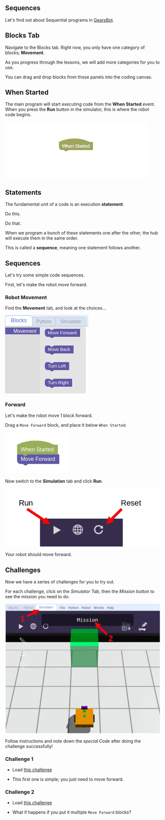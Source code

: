 Sequences
---

Let's find out about Sequential programs in [GearsBot](https://quirkycort.github.io/gears/public/index.html?worldJSON=https%3A%2F%2Ffiles.aposteriori.com.sg%2Fget%2F8hJAhhRWox.json&robotJSON=https%3A%2F%2Ffiles.aposteriori.com.sg%2Fget%2FygcmWx4oSE.json&filterBlocksJSON=https%3A%2F%2Ffiles.aposteriori.com.sg%2Fget%2FqWMgNrD6Bu.json&worldScripts=world_challenges).

## Blocks Tab

Navigate to the Blocks tab.
Right now, you only have one category of blocks; **Movement**.

As you progress through the lessons, we will add more categories for you to use.

You can drag and drop blocks from those panels into the coding canvas.

## When Started

The main program will start executing code from the **When Started** event.  When you press the **Run** button in the simulator, this is where the robot code begins.

![](images/whenStarted.jpg)

## Statements

The fundamental unit of a code is an execution **statement**.

Do this.

Do that.

When we program a bunch of these statements one after the other, the hub will execute them in the same order.

This is called a **sequence**, meaning one statement follows another.

## Sequences

Let's try some simple code sequences.

First, let's make the robot move forward.

### Robot Movement

Find the **Movement** tab, and look at the choices...

![](images/movementCategory.webp)

### Forward

Let's make the robot move 1 block forward.

Drag a `Move Forward` block, and place it below `When Started`:

![](images/moveForward.webp)

Now switch to the **Simulation** tab and click **Run**.

![](images/runReset.webp)

Your robot should move forward.

## Challenges

Now we have a series of challenges for you to try out.

For each challenge, click on the *Simulator Tab*, then the *Mission* button to see the mission you need to do.

![](images/simulatorMission.webp)

Follow instructions and note down the *special Code* after doing the challenge successfully!

### Challenge 1

- Load [this challenge](https://quirkycort.github.io/gears/public/index.html?worldJSON=https%3A%2F%2Ffiles.aposteriori.com.sg%2Fget%2FB9GeeMU54M.json&filterBlocksJSON=https%3A%2F%2Ffiles.aposteriori.com.sg%2Fget%2FYaRSZ9WSdZ.json&worldScripts=challenges_basic)

- This first one is simple; you just need to move forward.

### Challenge 2

- Load [this challenge](https://quirkycort.github.io/gears/public/index.html?worldJSON=https%3A%2F%2Ffiles.aposteriori.com.sg%2Fget%2FFRe4MNv576.json&filterBlocksJSON=https%3A%2F%2Ffiles.aposteriori.com.sg%2Fget%2FYaRSZ9WSdZ.json&worldScripts=challenges_basic)

- What if happens if you put it multiple `Move Forward` blocks?
